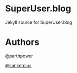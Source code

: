 # SuperUser.blog

Jekyll source for SuperUser.blog

# Authors

[@parthpower](@parthpower)

[@sanketplus](@sanketplus)
